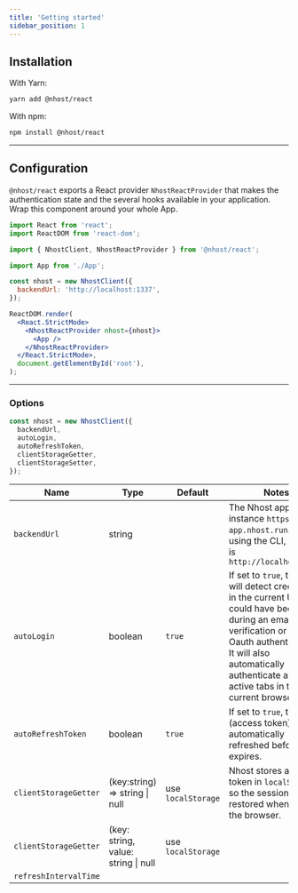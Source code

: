 ```yaml
---
title: 'Getting started'
sidebar_position: 1
---
```


## Installation

With Yarn:

```bash
yarn add @nhost/react
```

With npm:

```bash
npm install @nhost/react
```

---

## Configuration

`@nhost/react` exports a React provider `NhostReactProvider` that makes the authentication state and the several hooks available in your application. Wrap this component around your whole App.

```jsx
import React from 'react';
import ReactDOM from 'react-dom';

import { NhostClient, NhostReactProvider } from '@nhost/react';

import App from './App';

const nhost = new NhostClient({
  backendUrl: 'http://localhost:1337',
});

ReactDOM.render(
  <React.StrictMode>
    <NhostReactProvider nhost={nhost}>
      <App />
    </NhostReactProvider>
  </React.StrictMode>,
  document.getElementById('root'),
);
```

---

### Options

```js
const nhost = new NhostClient({
  backendUrl,
  autoLogin,
  autoRefreshToken,
  clientStorageGetter,
  clientStorageSetter,
});
```

| Name                  | Type                                | Default            | Notes                                                                                                                                                                                                                                          |
| --------------------- | ----------------------------------- | ------------------ | ---------------------------------------------------------------------------------------------------------------------------------------------------------------------------------------------------------------------------------------------- |
| `backendUrl`          | string                              |                    | The Nhost app url, for instance `https://my-app.nhost.run`. When using the CLI, its value is `http://localhost:1337`                                                                                                                           |
| `autoLogin`           | boolean                             | `true`             | If set to `true`, the client will detect credentials in the current URL that could have been sent during an email verification or an Oauth authentication. It will also automatically authenticate all the active tabs in the current browser. |
| `autoRefreshToken`    | boolean                             | `true`             | If set to `true`, the JWT (access token) will be automatically refreshed before it expires.                                                                                                                                                    |
| `clientStorageGetter` | (key:string) => string \| null      | use `localStorage` | Nhost stores a refresh token in `localStorage` so the session can be restored when starting the browser.                                                                                                                                       |
| `clientStorageGetter` | (key: string, value: string \| null | use `localStorage` |                                                                                                                                                                                                                                                |
| `refreshIntervalTime` |                                     |                    |
